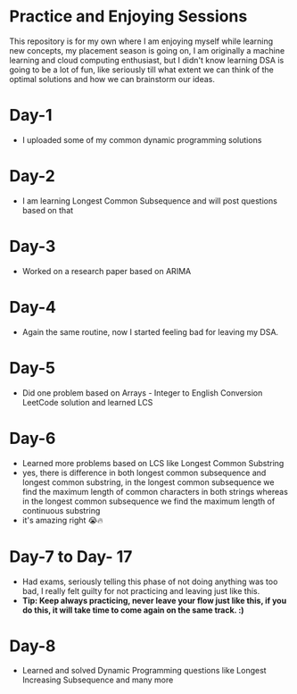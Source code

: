 # Practice and Enjoying Sessions
This repository is for my own where I am enjoying myself while learning new concepts, my placement season is going on, I am originally a machine learning and cloud computing enthusiast, but I didn't know learning DSA is going to be a lot of fun, like seriously till what extent we can think of the optimal solutions and how we can brainstorm our ideas.

# Day-1
- I uploaded some of my common dynamic programming solutions
# Day-2
- I am learning Longest Common Subsequence and will post questions based on that
# Day-3
- Worked on a research paper based on ARIMA
# Day-4
- Again the same routine, now I started feeling bad for leaving my DSA.
# Day-5
- Did one problem based on Arrays - Integer to English Conversion LeetCode solution and learned LCS
# Day-6
- Learned more problems based on LCS like Longest Common Substring
- yes, there is difference in both longest common subsequence and longest common substring, in the longest common subsequence we find the maximum length of common characters in both strings whereas in the longest common subsequence we find the maximum length of continuous substring
- it's amazing right 😭🔥
# Day-7 to Day- 17
-  Had exams, seriously telling this phase of not doing anything was too bad, I really felt guilty for not practicing and leaving just like this.
-  <b> Tip: Keep always practicing, never leave your flow just like this, if you do this, it will take time to come again on the same track. :) </b>
# Day-8
-  Learned and solved Dynamic Programming questions like Longest Increasing Subsequence and many more
